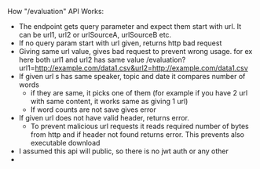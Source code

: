 How "/evaluation" API Works:
- The endpoint gets query parameter and expect them start with url.
It can be url1, url2 or urlSourceA, urlSourceB etc. 
- If no query param start with url given, returns http bad request
- Giving same url value, gives bad request to prevent wrong usage. for ex here both url1 and url2 has same value
/evaluation?url1=http://example.com/data1.csv&url2=http://example.com/data1.csv
- If given url s has same speaker, topic and date it compares number of words
  - if they are same, it picks one of them (for example if you have 2 url with same content, it works same as giving 1 url)
  - If word counts are not save gives error
- If given url does not have valid header, returns error. 
  - To prevent malicious url requests it reads required number of bytes from http and if header not found returns error. This prevents also executable download
- I assumed this api will public, so there is no jwt auth or any other
- 